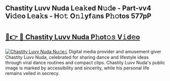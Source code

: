 ## Chastity Luvv Nuda L𝚎a𝚔ed N𝚞𝚍e - Part-vv4 Vi𝚍𝚎o L𝚎a𝚔s - H𝚘𝚝 O𝚗𝚕yf𝚊ns P𝚑𝚘tos 577pP

# <h2><a href="http://kf2h3k7.oniu.top/?m=Chastity+Luvv+Nuda">🔗👉 🔴 Chastity Luvv Nuda P𝚑ot𝚘𝚜 V𝚒d𝚎o</a></h2>

[![Chastity Luvv Nuda Nu𝚍e𝚜](https://i.imgur.com/0qMVB7G.gif)](http://kf2h3k7.oniu.top/?m=Chastity+Luvv+Nuda)
Digital media provider and amusement giver Chastity Luvv Nuda, celebrated for sharing dance and lifestyle ideas through viral dance routines and compact clips. Chastity Luvv Nuda's public image is marked by accessibility and sincerity, while his personal life remains veiled in secrecy.  
